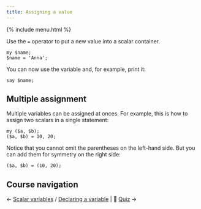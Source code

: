 ```yaml
---
title: Assigning a value
---
```


{% include menu.html %}

Use the `=` operator to put a new value into a scalar container.

    my $name;
    $name = 'Anna';

You can now use the variable and, for example, print it:

    say $name;

## Multiple assignment

Multiple variables can be assigned at onces. For example, this is how to assign two scalars in a single statement:

    my ($a, $b);
    ($a, $b) = 10, 20;

Notice that you cannot omit the parentheses on the left-hand side. But you can add them for symmetry on the right side:

    ($a, $b) = (10, 20);

## Course navigation

← [Scalar variables](/raku-course/scalar-variables/) / [Declaring a variable](/raku-course/scalar-variables/declaring-a-variable) | 🤔 [Quiz](quiz) →
